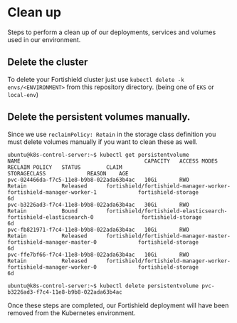 # Clean up

Steps to perform a clean up of our deployments, services and volumes used in our environment.

## Delete the cluster

To delete your Fortishield cluster just use `kubectl delete -k envs/<ENVIRONMENT>` from this repository directory. (being <ENVIRONMENT> one of `EKS` or `local-env`)

## Delete the persistent volumes manually.

Since we use `reclaimPolicy: Retain` in the storage class definition you must delete volumes manually if you want to clean these as well.


```
ubuntu@k8s-control-server:~$ kubectl get persistentvolume
NAME                                       CAPACITY   ACCESS MODES   RECLAIM POLICY   STATUS        CLAIM                                                         STORAGECLASS             REASON    AGE
pvc-024466da-f7c5-11e8-b9b8-022ada63b4ac   10Gi       RWO            Retain           Released      fortishield/fortishield-manager-worker-fortishield-manager-worker-1             fortishield-storage                      6d
pvc-b3226ad3-f7c4-11e8-b9b8-022ada63b4ac   30Gi       RWO            Retain           Bound         fortishield/fortishield-elasticsearch-fortishield-elasticsearch-0               fortishield-storage                      6d
pvc-fb821971-f7c4-11e8-b9b8-022ada63b4ac   10Gi       RWO            Retain           Released      fortishield/fortishield-manager-master-fortishield-manager-master-0             fortishield-storage                      6d
pvc-ffe7bf66-f7c4-11e8-b9b8-022ada63b4ac   10Gi       RWO            Retain           Released      fortishield/fortishield-manager-worker-fortishield-manager-worker-0             fortishield-storage                      6d
```

```
ubuntu@k8s-control-server:~$ kubectl delete persistentvolume pvc-b3226ad3-f7c4-11e8-b9b8-022ada63b4ac
```

Once these steps are completed, our Fortishield deployment will have been removed from the Kubernetes environment.
